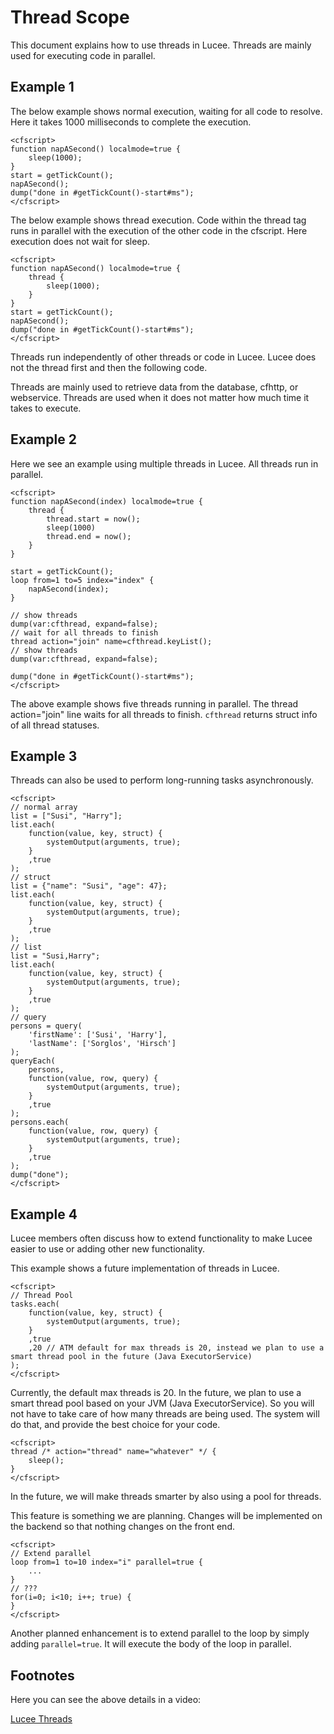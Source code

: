 <!--
{
  "title": "Threads",
  "id": "thread_usage",
  "categories": [
    "scopes",
    "thread"
  ],
  "description": "How to use threads in Lucee",
  "keywords": [
    "Threads",
    "Parallel execution",
    "cfthread",
    "Asynchronous tasks",
    "Lucee"
  ]
}
-->
# Thread Scope

This document explains how to use threads in Lucee. Threads are mainly used for executing code in parallel.

## Example 1

The below example shows normal execution, waiting for all code to resolve. Here it takes 1000 milliseconds to complete the execution.

```lucee
<cfscript>
function napASecond() localmode=true {
    sleep(1000);
}
start = getTickCount();
napASecond();
dump("done in #getTickCount()-start#ms");
</cfscript>
```

The below example shows thread execution. Code within the thread tag runs in parallel with the execution of the other code in the cfscript. Here execution does not wait for sleep.

```lucee
<cfscript>
function napASecond() localmode=true {
    thread {
        sleep(1000);
    }
}
start = getTickCount();
napASecond();
dump("done in #getTickCount()-start#ms");
</cfscript>
```

Threads run independently of other threads or code in Lucee. Lucee does not the thread first and then the following code.

Threads are mainly used to retrieve data from the database, cfhttp, or webservice. Threads are used when it does not matter how much time it takes to execute.

## Example 2

Here we see an example using multiple threads in Lucee. All threads run in parallel.

```lucee
<cfscript>
function napASecond(index) localmode=true {
    thread {
        thread.start = now();
        sleep(1000)
        thread.end = now();
    }
}

start = getTickCount();
loop from=1 to=5 index="index" {
    napASecond(index);
}

// show threads
dump(var:cfthread, expand=false);
// wait for all threads to finish
thread action="join" name=cfthread.keyList();
// show threads
dump(var:cfthread, expand=false);

dump("done in #getTickCount()-start#ms");
</cfscript>
```

The above example shows five threads running in parallel. The thread action="join" line waits for all threads to finish. `cfthread` returns struct info of all thread statuses.

## Example 3

Threads can also be used to perform long-running tasks asynchronously.

```lucee
<cfscript>
// normal array
list = ["Susi", "Harry"];
list.each(
    function(value, key, struct) {
        systemOutput(arguments, true);
    }
    ,true
);
// struct
list = {"name": "Susi", "age": 47};
list.each(
    function(value, key, struct) {
        systemOutput(arguments, true);
    }
    ,true
);
// list
list = "Susi,Harry";
list.each(
    function(value, key, struct) {
        systemOutput(arguments, true);
    }
    ,true
);
// query
persons = query(
    'firstName': ['Susi', 'Harry'],
    'lastName': ['Sorglos', 'Hirsch']
);
queryEach(
    persons,
    function(value, row, query) {
        systemOutput(arguments, true);
    }
    ,true
);
persons.each(
    function(value, row, query) {
        systemOutput(arguments, true);
    }
    ,true
);
dump("done");
</cfscript>
```

## Example 4

Lucee members often discuss how to extend functionality to make Lucee easier to use or adding other new functionality.

This example shows a future implementation of threads in Lucee.

```lucee
<cfscript>
// Thread Pool
tasks.each(
    function(value, key, struct) {
        systemOutput(arguments, true);
    }
    ,true
    ,20 // ATM default for max threads is 20, instead we plan to use a smart thread pool in the future (Java ExecutorService)
);
</cfscript>
```

Currently, the default max threads is 20. In the future, we plan to use a smart thread pool based on your JVM (Java ExecutorService). So you will not have to take care of how many threads are being used. The system will do that, and provide the best choice for your code.

```lucee
<cfscript>
thread /* action="thread" name="whatever" */ {
    sleep();
}
</cfscript>
```

In the future, we will make threads smarter by also using a pool for threads.

This feature is something we are planning. Changes will be implemented on the backend so that nothing changes on the front end.

```lucee
<cfscript>
// Extend parallel
loop from=1 to=10 index="i" parallel=true {
    ...
}
// ???
for(i=0; i<10; i++; true) {
}
</cfscript>
```

Another planned enhancement is to extend parallel to the loop by simply adding `parallel=true`. It will execute the body of the loop in parallel.

## Footnotes

Here you can see the above details in a video:

[Lucee Threads](https://www.youtube.com/watch?v=oGUZRrcg9KE)
